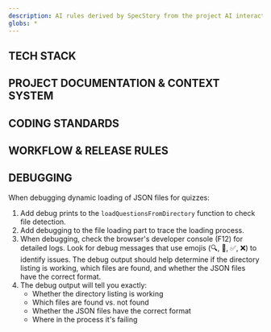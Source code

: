 ```yaml
---
description: AI rules derived by SpecStory from the project AI interaction history
globs: *
---
```


## <headers/>

## TECH STACK

## PROJECT DOCUMENTATION & CONTEXT SYSTEM

## CODING STANDARDS

## WORKFLOW & RELEASE RULES

## DEBUGGING

When debugging dynamic loading of JSON files for quizzes:

1. Add debug prints to the `loadQuestionsFromDirectory` function to check file detection.
2. Add debugging to the file loading part to trace the loading process.
3. When debugging, check the browser's developer console (F12) for detailed logs. Look for debug messages that use emojis (🔍, 📡, ✅, ❌) to identify issues. The debug output should help determine if the directory listing is working, which files are found, and whether the JSON files have the correct format.
4. The debug output will tell you exactly:
    - Whether the directory listing is working
    - Which files are found vs. not found
    - Whether the JSON files have the correct format
    - Where in the process it's failing